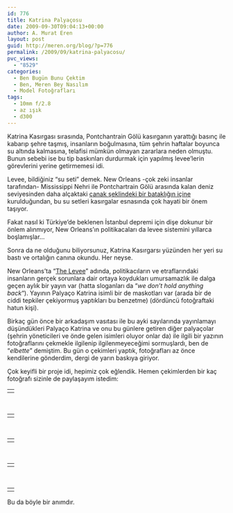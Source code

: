 ```yaml
---
id: 776
title: Katrina Palyaçosu
date: 2009-09-30T09:04:13+00:00
author: A. Murat Eren
layout: post
guid: http://meren.org/blog/?p=776
permalink: /2009/09/katrina-palyacosu/
pvc_views:
  - "8529"
categories:
  - Ben Bugün Bunu Çektim
  - Ben, Meren Bey Nasılım
  - Model Fotoğrafları
tags:
  - 10mm f/2.8
  - az ışık
  - d300
---
```

Katrina Kasırgası sırasında, Pontchantrain Gölü kasırganın yarattığı basınç ile kabarıp şehre taşmış, insanların boğulmasına, tüm şehrin haftalar boyunca su altında kalmasına, telafisi mümkün olmayan zararlara neden olmuştu. Bunun sebebi ise bu tip baskınları durdurmak için yapılmış levee&#8217;lerin görevlerini yerine getirmemesi idi.

Levee, bildiğiniz &#8220;su seti&#8221; demek. New Orleans -çok zeki insanlar tarafından- Mississippi Nehri ile Pontchartrain Gölü arasında kalan deniz seviyesinden daha alçaktaki [çanak şeklindeki bir bataklığın içine](http://tinyurl.com/yl99dqh) kurulduğundan, bu su setleri kasırgalar esnasında çok hayati bir önem taşıyor.

Fakat nasıl ki Türkiye&#8217;de beklenen İstanbul depremi için dişe dokunur bir önlem alınmıyor, New Orleans&#8217;ın politikacaları da levee sistemini yıllarca boşlamışlar&#8230;

Sonra da ne olduğunu biliyorsunuz, Katrina Kasırgarsı yüzünden her yeri su bastı ve ortalığın canına okundu. Her neyse.

New Orleans&#8217;ta &#8220;[The Levee](http://www.nolevee.com/)&#8221; adında, politikacıların ve etraflarındaki insanların gerçek sorunlara dair ortaya koydukları umursamazlık ile dalga geçen aylık bir yayın var (hatta sloganları da &#8220;_we don&#8217;t hold anything back_&#8220;). Yayının Palyaço Katrina isimli bir de maskotları var (arada bir de ciddi tepkiler çekiyormuş yaptıkları bu benzetme) (dördüncü fotoğraftaki hatun kişi).

Birkaç gün önce bir arkadaşım vasıtası ile bu ayki sayılarında yayınlamayı düşündükleri Palyaço Katrina ve onu bu günlere getiren diğer palyaçolar (şehrin yöneticileri ve önde gelen isimleri oluyor onlar da) ile ilgili bir yazının fotoğraflarını çekmekle ilgilenip ilgilenmeyeceğimi sormuşlardı, ben de &#8220;_elbette_&#8221; demiştim. Bu gün o çekimleri yaptık, fotoğrafları az önce kendilerine gönderdim, dergi de yarın baskıya giriyor.

Çok keyifli bir proje idi, hepimiz çok eğlendik. Hemen çekimlerden bir kaç fotoğrafı sizinle de paylaşayım istedim:

<table border="0" width="100%">
  <tr>
    <td align="center">
      <img src="http://lh4.ggpht.com/_x7Afx6WcB1c/SsLggP7puuI/AAAAAAAAGbc/kJUWCL86Am8/s800/02-small.jpg" alt="" />
    </td>
  </tr>
</table>

<br class="blank" />

<table border="0" width="100%">
  <tr>
    <td align="center">
      <img src="http://lh5.ggpht.com/_x7Afx6WcB1c/SsLggVNRAuI/AAAAAAAAGbg/h1sjjeCFzKQ/s800/03-small.jpg" alt="" />
    </td>
  </tr>
</table>

<br class="blank" />

<table border="0" width="100%">
  <tr>
    <td align="center">
      <img src="http://lh3.ggpht.com/_x7Afx6WcB1c/SsLgodJXmeI/AAAAAAAAGbs/WX9owGlWiYw/s800/06-small.jpg" alt="" />
    </td>
  </tr>
</table>

<br class="blank" />

<table border="0" width="100%">
  <tr>
    <td align="center">
      <img src="http://lh5.ggpht.com/_x7Afx6WcB1c/SsLg34Qri5I/AAAAAAAAGcc/shwAznW2-lU/s800/18-small.jpg" alt="" />
    </td>
  </tr>
</table>

<br class="blank" />

<table border="0" width="100%">
  <tr>
    <td align="center">
      <img src="http://lh5.ggpht.com/_x7Afx6WcB1c/SsLg37w_VCI/AAAAAAAAGcg/yMVIpMrOJKs/s800/19-small.jpg" alt="" />
    </td>
  </tr>
</table>

Bu da böyle bir anımdır.